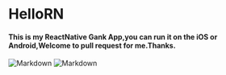 # HelloRN

#### This is my ReactNative Gank App,you can run it on the iOS or Android,Welcome to pull request for me.Thanks.
![Markdown](http://i1.piimg.com/1949/32c576143c11b060t.jpg)
![Markdown](http://i2.muimg.com/1949/b659216d271a4531t.jpg)

